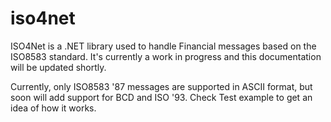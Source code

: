 # iso4net

ISO4Net is a .NET library used to handle Financial messages based  on the ISO8583 standard. It's currently a 
work in progress and this documentation will be updated shortly.

Currently, only ISO8583 '87 messages are supported in ASCII format, but soon will add support for BCD and ISO '93.
Check Test example to get an idea of how it works.